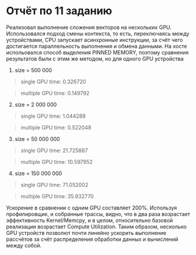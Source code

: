# Отчёт по 11 заданию

Реализовал выполнение сложения векторов на нескольких GPU. Использовался подход смены контекста, то есть, переключаясь между устройствами, CPU запускает асинхронные инструкции, за счёт чего достигается параллельность выполнения и обмена данными.
На хосте испольовался способ выделения PINNED MEMORY, поэтому сравнения результатов были с этим же методом, но для одного GPU устройства

1. size = 500 000
> single GPU time: 0.326720

> multiple GPU time: 0.149792
2. size = 2 000 000
> single GPU time: 1.044288

> multiple GPU time: 0.522048
3. size = 50 000 000
> single GPU time: 21.725887

> multiple GPU time: 10.597952
4. size = 150 000 000
> single GPU time: 71.052002

> multiple GPU time: 35.932770

Ускорение в сравнении с одним GPU составляет 200%. Используя профилировщик, и собранные трассы, видно, что в два раза возрастает эффективность Kernel/Memcpy, и в целом, относительно базовой реализации возрастает Compute Utilization.
Таким образом, несколько GPU устройств позволют почти линейно ускорить выполнение рассчётов за счёт распределения обработки данных и вычислений между собой.
